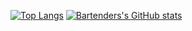 [![Top Langs](https://github-readme-stats.vercel.app/api/top-langs/?username=BartenderWinery&count_private=true&theme=calm&cache_seconds=7288)](https://github.com/BartenderWinery)
[![Bartenders's GitHub stats](https://github-readme-stats.vercel.app/api?username=BartenderWinery&count_private=true&show_icons=true&theme=calm&cache_seconds=7200)](https://github.com/BartenderWinery)
